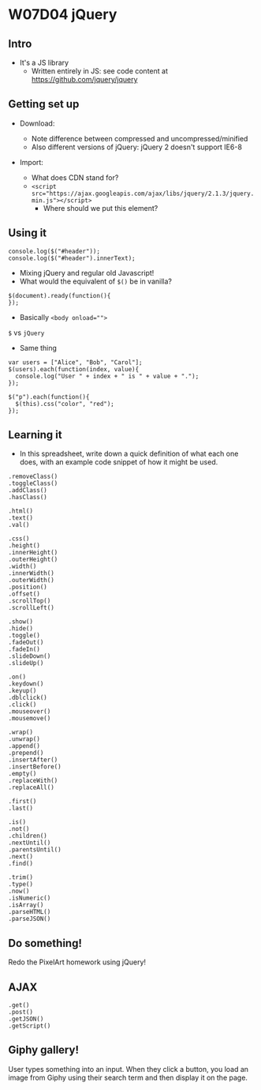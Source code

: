 # W07D04 jQuery

## Intro

- It's a JS library
  - Written entirely in JS: see code content at https://github.com/jquery/jquery

## Getting set up

- Download: 
  - Note difference between compressed and uncompressed/minified
  - Also different versions of jQuery: jQuery 2 doesn't support IE6-8

- Import:
  - What does CDN stand for?
  - `<script src="https://ajax.googleapis.com/ajax/libs/jquery/2.1.3/jquery.min.js"></script>`
    - Where should we put this element?

## Using it

```
console.log($("#header"));
console.log($("#header").innerText);
```
- Mixing jQuery and regular old Javascript!
- What would the equivalent of `$()` be in vanilla?

```
$(document).ready(function(){
});
```
- Basically `<body onload="">`

`$` vs `jQuery`
- Same thing

```
var users = ["Alice", "Bob", "Carol"];
$(users).each(function(index, value){
  console.log("User " + index + " is " + value + ".");
});

$("p").each(function(){
  $(this).css("color", "red");
});
```

## Learning it

- In this spreadsheet, write down a quick definition of what each one does, with an example code snippet of how it might be used.

```
.removeClass()
.toggleClass()
.addClass()
.hasClass()

.html()
.text()
.val()

.css()
.height()
.innerHeight()
.outerHeight()
.width()
.innerWidth()
.outerWidth()
.position()
.offset()
.scrollTop()
.scrollLeft()

.show()
.hide()
.toggle()
.fadeOut()
.fadeIn()
.slideDown()
.slideUp()

.on()
.keydown()
.keyup()
.dblclick()
.click()
.mouseover()
.mousemove()

.wrap()
.unwrap()
.append()
.prepend()
.insertAfter()
.insertBefore()
.empty()
.replaceWith()
.replaceAll()

.first()
.last()

.is()
.not()
.children()
.nextUntil()
.parentsUntil()
.next()
.find()

.trim()
.type()
.now()
.isNumeric()
.isArray()
.parseHTML()
.parseJSON()

```

## Do something!

Redo the PixelArt homework using jQuery!

## AJAX

```
.get()
.post()
.getJSON()
.getScript()
```

## Giphy gallery!

User types something into an input. When they click a button, you load an image from Giphy using their search term and then display it on the page.
